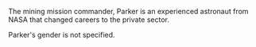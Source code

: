 The mining mission commander, Parker is an experienced astronaut from NASA that changed careers to the private sector.

Parker's gender is not specified.
